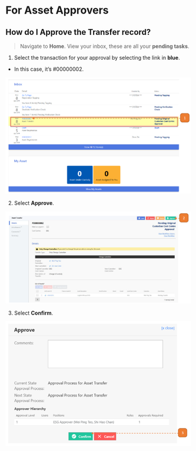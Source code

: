 # For Asset Approvers

## How do I Approve the Transfer record?

> Navigate to **Home**. View your inbox, these are all your **pending tasks**.

1. Select the transaction for your approval by selecting the link in **blue**.

- In this case, it’s #00000002.

![](images/ATFAA.png "ATFAA")

2. Select **Approve**.

![](images/ATFAA2.png "ATFAA2")

3. Select **Confirm**.

![](images/ATFAA3.png "ATFAA3")